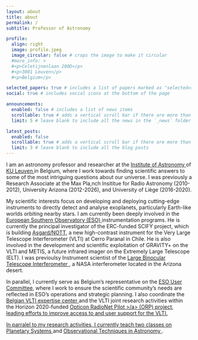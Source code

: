 ```yaml
---
layout: about
title: about
permalink: /
subtitle: Professor of Astronomy

profile:
  align: right
  image: profile.jpeg
  image_circular: false # crops the image to make it circular
  #more_info: >
  #<p>Celetijnenlaan 200D</p>
  #<p>3001 Leuven</p>
  #<p>Belgium</p>

selected_papers: true # includes a list of papers marked as "selected={true}"
social: true # includes social icons at the bottom of the page

announcements:
  enabled: false # includes a list of news items
  scrollable: true # adds a vertical scroll bar if there are more than 3 news items
  limit: 5 # leave blank to include all the news in the `_news` folder

latest_posts:
  enabled: false
  scrollable: true # adds a vertical scroll bar if there are more than 3 new posts items
  limit: 3 # leave blank to include all the blog posts
---
```


I am an astronomy professor and researcher at the <a href="https://fys.kuleuven.be/ster"> Institute of Astronomy </a> of <a href="https://www.kuleuven.be/kuleuven/"> KU Leuven </a> in Belgium, where I work towards finding scientific answers to some of the most intriguing questions about our universe. I was previously a Research Associate at the Max Pla,nch Insititue for Radio Astronomy (2010-2012), University Arizona (2012-2026), and University of Liège (2016-2020).

My scientific interests focus on developing and deploying cutting-edge instruments to directly detect and analyse exoplanets, particularly Earth-like worlds orbiting nearby stars. I am currently been deeply involved in the <a href="https://www.eso.org/public/"> European Southern Observatory (ESO) </a> instrumentation programs. He is currently the principal investigator of the ERC-funded SCIFY project, which is building <a href="https://fys.kuleuven.be/ster/research-projects/nott/nott-asgard/"> Asgard/NOTT</a>, a new high-contrast instrument for the Very Large Telescope Interferometer (VLTI) at Cerro Paranal in Chile. He is also involved in the development and scientific exploitation of GRAVITY+ on the VLTI and METIS, a future infrared imager on the Extremely Large Telescope (ELT). I was previoulsy Instrument scientist of the <a href="https://nexsci.caltech.edu/missions/LBTI/"> Large Binocular Telescope Interferometer </a>, a NASA interferometer located in the Arizona desert.

In parallel, I currently serve as Belgium’s representative on the <a href="https://www.eso.org/public/about-eso/committees/uc/uc2025.html"> ESO User Committee</a>, where I work to ensure the scientific community’s needs are reflected in ESO’s operations and strategic planning. I also coordinate the <a href="https://fys.kuleuven.be/ster/projects/belgian-vlti-expertise-centre"> Belgian VLTI expertise center </a> and the VLTI joint research activities within the Horizon 2020-funded <a target="_blank" href="https://www.orp-h2020.eu"> Opticon RadioNet Pilot >/a> (ORP) project, leading efforts to improve access to and user support for the VLTI.

In parralel to my research activities, I currently teach two classes on <a target="_blank" href="https://onderwijsaanbod.kuleuven.be/syllabi/e/G0I52AE.htm#activetab=doelstellingen_idp1983744"> Planetary Systems </a> and <a target="_blank" href="https://onderwijsaanbod.kuleuven.be/syllabi/n/G0P40AN.htm#activetab=doelstellingen_idp1493952"> Observational Techniques in Astronomy </a>.

